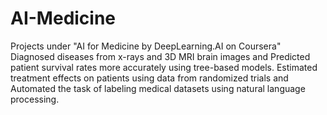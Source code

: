 # AI-Medicine
Projects under "AI for Medicine by DeepLearning.AI on Coursera"
Diagnosed diseases from x-rays and 3D MRI brain images
and Predicted patient survival rates more accurately using tree-based models.
Estimated treatment effects on patients using data from randomized trials
and Automated the task of labeling medical datasets using natural language processing.
